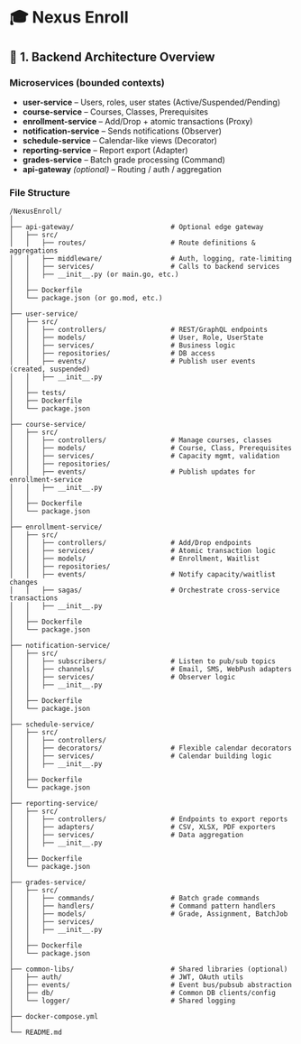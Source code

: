 # 🎓 Nexus Enroll



## 📐 1. Backend Architecture Overview

### Microservices (bounded contexts)
- **user-service** – Users, roles, user states (Active/Suspended/Pending)
- **course-service** – Courses, Classes, Prerequisites
- **enrollment-service** – Add/Drop + atomic transactions (Proxy)
- **notification-service** – Sends notifications (Observer)
- **schedule-service** – Calendar-like views (Decorator)
- **reporting-service** – Report export (Adapter)
- **grades-service** – Batch grade processing (Command)
- **api-gateway** *(optional)* – Routing / auth / aggregation

### File Structure

```
/NexusEnroll/
│
├── api-gateway/                        # Optional edge gateway
│   ├── src/
│   │   ├── routes/                     # Route definitions & aggregations
│   │   ├── middleware/                 # Auth, logging, rate-limiting
│   │   ├── services/                   # Calls to backend services
│   │   ├── __init__.py (or main.go, etc.)
│   │
│   ├── Dockerfile
│   └── package.json (or go.mod, etc.)
│
├── user-service/
│   ├── src/
│   │   ├── controllers/                # REST/GraphQL endpoints
│   │   ├── models/                     # User, Role, UserState
│   │   ├── services/                   # Business logic
│   │   ├── repositories/               # DB access
│   │   ├── events/                     # Publish user events (created, suspended)
│   │   ├── __init__.py
│   │
│   ├── tests/
│   ├── Dockerfile
│   └── package.json
│
├── course-service/
│   ├── src/
│   │   ├── controllers/                # Manage courses, classes
│   │   ├── models/                     # Course, Class, Prerequisites
│   │   ├── services/                   # Capacity mgmt, validation
│   │   ├── repositories/
│   │   ├── events/                     # Publish updates for enrollment-service
│   │   ├── __init__.py
│   │
│   ├── Dockerfile
│   └── package.json
│
├── enrollment-service/
│   ├── src/
│   │   ├── controllers/                # Add/Drop endpoints
│   │   ├── services/                   # Atomic transaction logic
│   │   ├── models/                     # Enrollment, Waitlist
│   │   ├── repositories/
│   │   ├── events/                     # Notify capacity/waitlist changes
│   │   ├── sagas/                      # Orchestrate cross-service transactions
│   │   ├── __init__.py
│   │
│   ├── Dockerfile
│   └── package.json
│
├── notification-service/
│   ├── src/
│   │   ├── subscribers/                # Listen to pub/sub topics
│   │   ├── channels/                   # Email, SMS, WebPush adapters
│   │   ├── services/                   # Observer logic
│   │   ├── __init__.py
│   │
│   ├── Dockerfile
│   └── package.json
│
├── schedule-service/
│   ├── src/
│   │   ├── controllers/
│   │   ├── decorators/                 # Flexible calendar decorators
│   │   ├── services/                   # Calendar building logic
│   │   ├── __init__.py
│   │
│   ├── Dockerfile
│   └── package.json
│
├── reporting-service/
│   ├── src/
│   │   ├── controllers/                # Endpoints to export reports
│   │   ├── adapters/                   # CSV, XLSX, PDF exporters
│   │   ├── services/                   # Data aggregation
│   │   ├── __init__.py
│   │
│   ├── Dockerfile
│   └── package.json
│
├── grades-service/
│   ├── src/
│   │   ├── commands/                   # Batch grade commands
│   │   ├── handlers/                   # Command pattern handlers
│   │   ├── models/                     # Grade, Assignment, BatchJob
│   │   ├── services/
│   │   ├── __init__.py
│   │
│   ├── Dockerfile
│   └── package.json
│
├── common-libs/                        # Shared libraries (optional)
│   ├── auth/                           # JWT, OAuth utils
│   ├── events/                         # Event bus/pubsub abstraction
│   ├── db/                             # Common DB clients/config
│   └── logger/                         # Shared logging
│
├── docker-compose.yml     
│
└── README.md


```
